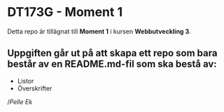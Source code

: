 # DT173G - Moment 1

Detta repo är tillägnat till **Moment 1** i kursen **Webbutveckling 3**.

## Uppgiften går ut på att skapa ett repo som bara består av en README.md-fil som ska bestå av:

* Listor
* Överskrifter

/_Pelle Ek_